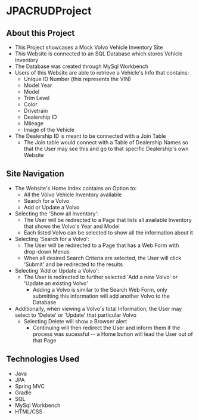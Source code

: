 # JPACRUDProject

## About this Project

* This Project showcases a Mock Volvo Vehicle Inventory Site
* This Website is connected to an SQL Database which stores Vehicle Inventory
* The Database was created through MySql Workbench
* Users of this Website are able to retrieve a Vehicle's Info that contains:
  * Unique ID Number (this represents the VIN)
  * Model Year
  * Model
  * Trim Level
  * Color
  * Drivetrain
  * Dealership ID
  * Mileage
  * Image of the Vehicle
* The Dealership ID is meant to be connected with a Join Table
  * The Join table would connect with a Table of Dealership Names so that the User may see this and go to that specific Dealership's own Website

## Site Navigation

* The Website's Home Index contains an Option to:
  * All the Volvo Vehicle Inventory available
  * Search for a Volvo
  * Add or Update a Volvo
* Selecting the 'Show all Inventory':
  * The User will be redirected to a Page that lists all available Inventory that shows the Volvo's Year and Model
  * Each listed Volvo can be selected to show all the information about it
* Selecting 'Search for a Volvo':
  * The User will be redirected to a Page that has a Web Form with drop-down Menus
  * When all desired Search Criteria are selected, the User will click 'Submit' and be redirected to the results
* Selecting 'Add or Update a Volvo':
    * The User is redirected to further selected 'Add a new Volvo' or 'Update an existing Volvo'
      * Adding a Volvo is similar to the Search Web Form, only submitting this information will add another Volvo to the Database
* Additionally, when viewing a Volvo's total Information, the User may select to 'Delete' or 'Update' that particular Volvo
  * Selecting Delete will show a Browser alert
    * Continuing will then redirect the User and inform them if the process was sucessful -- a Home button will lead the User out of that Page

## Technologies Used
  * Java
  * JPA
  * Spring MVC
  * Gradle
  * SQL
  * MySql Workbench
  * HTML/CSS
